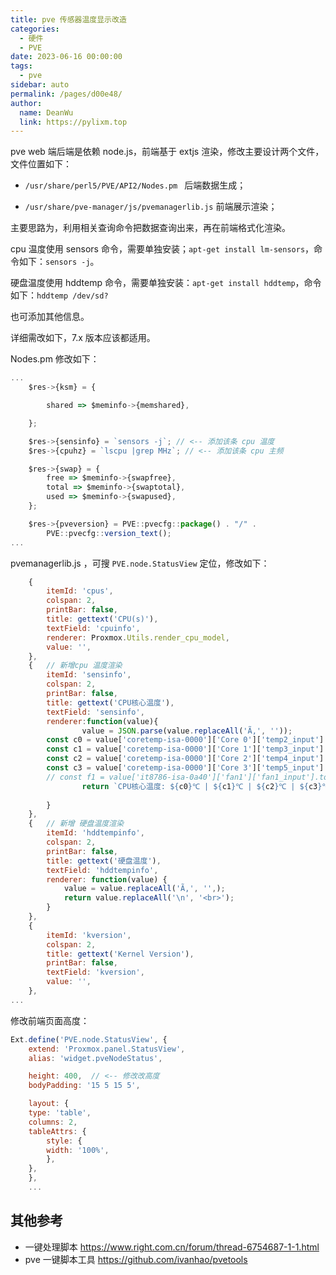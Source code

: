 ```yaml
---
title: pve 传感器温度显示改造
categories: 
  - 硬件
  - PVE
date: 2023-06-16 00:00:00
tags: 
  - pve
sidebar: auto
permalink: /pages/d00e48/
author: 
  name: DeanWu
  link: https://pylixm.top
---
```



pve web 端后端是依赖 node.js，前端基于 extjs 渲染，修改主要设计两个文件，文件位置如下：

- `/usr/share/perl5/PVE/API2/Nodes.pm ` 后端数据生成；

- `/usr/share/pve-manager/js/pvemanagerlib.js`  前端展示渲染；

主要思路为，利用相关查询命令把数据查询出来，再在前端格式化渲染。

cpu 温度使用 sensors 命令，需要单独安装；`apt-get install lm-sensors`，命令如下：`sensors -j`。

硬盘温度使用 hddtemp 命令，需要单独安装：`apt-get install hddtemp`，命令如下：`hddtemp /dev/sd?`

也可添加其他信息。

详细需改如下，7.x 版本应该都适用。

Nodes.pm 修改如下：

```js
...
    $res->{ksm} = {

	    shared => $meminfo->{memshared},

	};

	$res->{sensinfo} = `sensors -j`; // <-- 添加该条 cpu 温度
    $res->{cpuhz} = `lscpu |grep MHz`; // <-- 添加该条 cpu 主频

	$res->{swap} = {
	    free => $meminfo->{swapfree},
	    total => $meminfo->{swaptotal},
	    used => $meminfo->{swapused},
	};

	$res->{pveversion} = PVE::pvecfg::package() . "/" .
	    PVE::pvecfg::version_text();
...
```

pvemanagerlib.js ，可搜 `PVE.node.StatusView` 定位，修改如下：

```js
	{
	    itemId: 'cpus',
	    colspan: 2,
	    printBar: false,
	    title: gettext('CPU(s)'),
	    textField: 'cpuinfo',
	    renderer: Proxmox.Utils.render_cpu_model,
	    value: '',
	},
    {   // 新增cpu 温度渲染
        itemId: 'sensinfo',
        colspan: 2,
        printBar: false,
        title: gettext('CPU核心温度'),  
        textField: 'sensinfo',
        renderer:function(value){
		        value = JSON.parse(value.replaceAll('Ã‚', ''));
        const c0 = value['coretemp-isa-0000']['Core 0']['temp2_input'].toFixed(1);
        const c1 = value['coretemp-isa-0000']['Core 1']['temp3_input'].toFixed(1);
        const c2 = value['coretemp-isa-0000']['Core 2']['temp4_input'].toFixed(1);
        const c3 = value['coretemp-isa-0000']['Core 3']['temp5_input'].toFixed(1);
	    // const f1 = value['it8786-isa-0a40']['fan1']['fan1_input'].toFixed(1);  // 主板温度
		        return `CPU核心温度: ${c0}℃ | ${c1}℃ | ${c2}℃ | ${c3}℃`;  
                
        }
	},
	{   // 新增 硬盘温度渲染
        itemId: 'hddtempinfo',
        colspan: 2,
        printBar: false,
        title: gettext('硬盘温度'),
        textField: 'hddtempinfo',
        renderer: function(value) {
            value = value.replaceAll('Ã‚', '',);
            return value.replaceAll('\n', '<br>');
        }
    },
	{
	    itemId: 'kversion',
	    colspan: 2,
	    title: gettext('Kernel Version'),
	    printBar: false,
	    textField: 'kversion',
	    value: '',
	},      
...

```

修改前端页面高度：

```js
Ext.define('PVE.node.StatusView', {
    extend: 'Proxmox.panel.StatusView',
    alias: 'widget.pveNodeStatus',

    height: 400,  // <-- 修改改高度 
    bodyPadding: '15 5 15 5',

    layout: {
	type: 'table',
	columns: 2,
	tableAttrs: {
	    style: {
		width: '100%',
	    },
	},
    },
    ...
```


## 其他参考

- 一键处理脚本 https://www.right.com.cn/forum/thread-6754687-1-1.html
- pve 一键脚本工具 https://github.com/ivanhao/pvetools